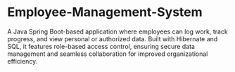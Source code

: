 # Employee-Management-System
A Java Spring Boot-based application where employees can log work, track progress, and view personal or authorized data. Built with Hibernate and SQL, it features role-based access control, ensuring secure data management and seamless collaboration for improved organizational efficiency.
